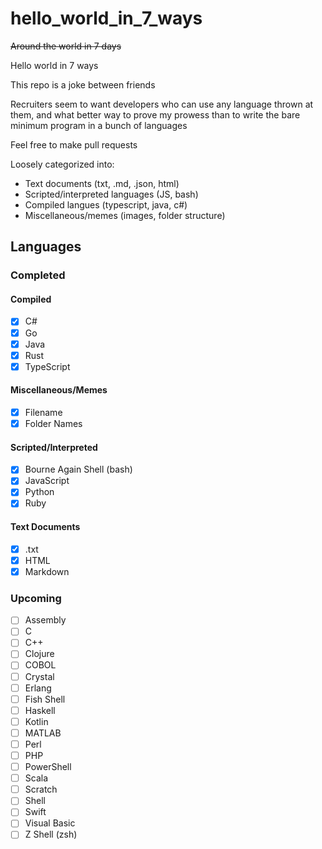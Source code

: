 # hello_world_in_7_ways

~~Around the world in 7 days~~

Hello world in 7 ways

This repo is a joke between friends

Recruiters seem to want developers who can use any language thrown at them, and what better way to prove my prowess than to write the bare minimum program in a bunch of languages

Feel free to make pull requests

Loosely categorized into:

- Text documents (txt, .md, .json, html)
- Scripted/interpreted languages (JS, bash)
- Compiled langues (typescript, java, c#)
- Miscellaneous/memes (images, folder structure)

## Languages

### Completed

#### Compiled

- [x] C#
- [x] Go
- [x] Java
- [x] Rust
- [x] TypeScript

#### Miscellaneous/Memes

- [x] Filename
- [x] Folder Names

#### Scripted/Interpreted

- [x] Bourne Again Shell (bash)
- [x] JavaScript
- [x] Python
- [x] Ruby

#### Text Documents

- [x] .txt
- [x] HTML
- [x] Markdown

### Upcoming

- [ ] Assembly
- [ ] C
- [ ] C++
- [ ] Clojure
- [ ] COBOL
- [ ] Crystal
- [ ] Erlang
- [ ] Fish Shell
- [ ] Haskell
- [ ] Kotlin
- [ ] MATLAB
- [ ] Perl
- [ ] PHP
- [ ] PowerShell
- [ ] Scala
- [ ] Scratch
- [ ] Shell
- [ ] Swift
- [ ] Visual Basic
- [ ] Z Shell (zsh)
